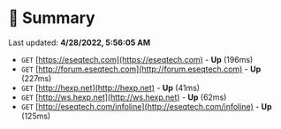 # 📖 Summary
Last updated: **4/28/2022, 5:56:05 AM**

- `GET` [https://eseqtech.com](https://eseqtech.com) - **Up** (196ms)
- `GET` [http://forum.eseqtech.com](http://forum.eseqtech.com) - **Up** (227ms)
- `GET` [http://hexp.net](http://hexp.net) - **Up** (41ms)
- `GET` [http://ws.hexp.net](http://ws.hexp.net) - **Up** (62ms)
- `GET` [http://eseqtech.com/infoline](http://eseqtech.com/infoline) - **Up** (125ms)
